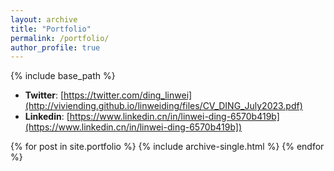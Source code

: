 ```yaml
---
layout: archive
title: "Portfolio"
permalink: /portfolio/
author_profile: true
---
```


{% include base_path %}


* **Twitter**: [https://twitter.com/ding_linwei](http://viviending.github.io/linweiding/files/CV_DING_July2023.pdf)
* **Linkedin**: [https://www.linkedin.cn/in/linwei-ding-6570b419b](https://www.linkedin.cn/in/linwei-ding-6570b419b])


{% for post in site.portfolio %}
  {% include archive-single.html %}
{% endfor %}

